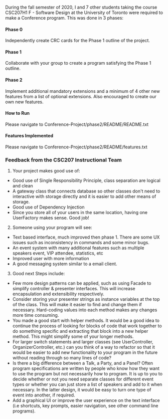 During the fall semester of 2020, I and 7 other students taking the course CSC207H1 F - Software Design at the University of Toronto were required to 
make a Conference program. This was done in 3 phases:

<h4>Phase 0</h4>
Independently create CRC cards for the Phase 1 outline of the project.

<h4>Phase 1</h4>
Collaborate with your group to create a program satisfying the Phase 1 outline.

<h4>Phase 2</h4>
Implement additional mandatory extensions and a minimum of 4 other new features from a list of optional extensions. Also encouraged to create our own new features.

<h4>How to Run</h4>
Please navigate to Conference-Project/phase2/README/README.txt

<h4>Features Implemented</h4>
Please navigate to Conference-Project/phase2/README/features.txt

<h3>Feedback from the CSC207 Instructional Team</h3>

1. Your project makes good use of:
* Good use of Single Responsibility Principle, class separation are logical and clean
* A gateway class that connects database so other classes don't need to interactive with storage directly and it is easier to add other means of storage.
* Good use of Dependency Injection
* Since you store all of your users in the same location, having one UserFactory makes sense. Good job!
2. Someone using your program will see:
* Text based interface, much improved then phase 1. There are some UX issues such as inconsistency in commands and some minor bugs.
* An event system with many additional features such as multiple speakers event, VIP attendee, statistics, etc
* Improved user with more information
* A good messaging system similar to a email client.
3. Good next Steps include:
* Few more design patterns can be applied, such as using Facade to simplify controller & presenter interfaces. This will increase encapsulation and extensibility respectively.
* Consider storing your presenter strings as instance variables at the top of the class. This will make it easier to find and change them if necessary. Hard-coding values into each method makes any changes more time consuming.
* You made a good start with helper methods. It would be a good idea to continue the process of looking for blocks of code that work together to do something specific and extracting that block into a new helper method. This might simplify some of your longer methods.
* For larger switch statements and larger classes (see UserController, OrganizerController, etc.) can you think of a way to refactor so that it would be easier to add new functionality to your program in the future without reading through so many lines of code?
* Is there a big difference between a Talk, a Party, and a Panel? Often program specifications are written by people who know how they want to use the program but not necessarily how to program. It is up to you to decide whether or not you need separate classes for different event types or whether you can just store a list of speakers and add to it when necessary. In the latter design, it would be easy to turn one type of event into another, if required.
* Add a graphical UI or improve the user experience on the text interface (i.e shortcuts, key prompts, easier navigation, see other command line programs).

